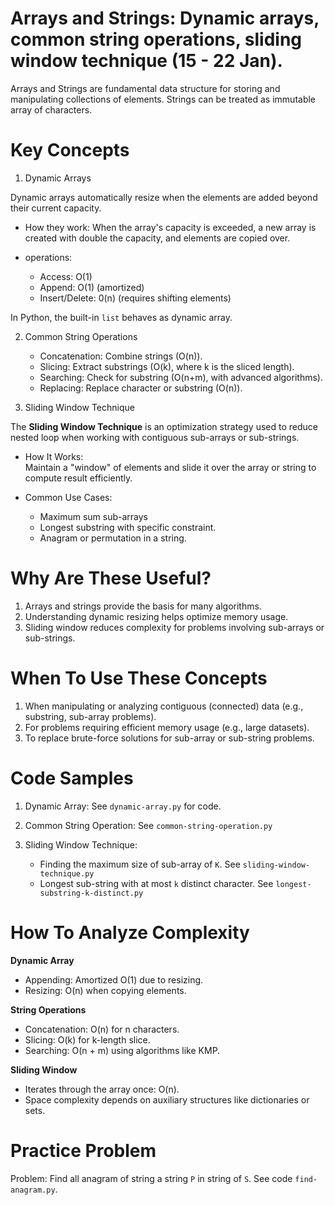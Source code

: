 # Arrays and Strings: Dynamic arrays, common string operations, sliding window technique (15 - 22 Jan).

Arrays and Strings are fundamental data structure for storing and manipulating collections of elements. Strings can be treated as immutable array of characters.

# Key Concepts

1. Dynamic Arrays

Dynamic arrays automatically resize when the elements are added beyond their current capacity.

- How they work:
  When the array's capacity is exceeded, a new array is created with double the capacity, and elements are copied over.

- operations:
  - Access: O(1)
  - Append: O(1) (amortized)
  - Insert/Delete: 0(n) (requires shifting elements)

In Python, the built-in `list` behaves as dynamic array.

2. Common String Operations

   - Concatenation: Combine strings (O(n)).
   - Slicing: Extract substrings (O(k), where k is the sliced length).
   - Searching: Check for substring (O(n+m), with advanced algorithms).
   - Replacing: Replace character or substring (O(n)).

3. Sliding Window Technique

The **Sliding Window Technique** is an optimization strategy used to reduce nested loop when working with contiguous sub-arrays or sub-strings.

- How It Works: <br />
  Maintain a "window" of elements and slide it over the array or string to compute result efficiently.

- Common Use Cases:
  - Maximum sum sub-arrays
  - Longest substring with specific constraint.
  - Anagram or permutation in a string.

# Why Are These Useful?

1. Arrays and strings provide the basis for many algorithms.
2. Understanding dynamic resizing helps optimize memory usage.
3. Sliding window reduces complexity for problems involving sub-arrays or sub-strings.

# When To Use These Concepts

1. When manipulating or analyzing contiguous (connected) data (e.g., substring, sub-array problems).
2. For problems requiring efficient memory usage (e.g., large datasets).
3. To replace brute-force solutions for sub-array or sub-string problems.

# Code Samples

1. Dynamic Array: See `dynamic-array.py` for code.

2. Common String Operation: See `common-string-operation.py`

3. Sliding Window Technique:
   - Finding the maximum size of sub-array of `K`. See `sliding-window-technique.py`
   - Longest sub-string with at most `k` distinct character. See `longest-substring-k-distinct.py`

# How To Analyze Complexity
**Dynamic Array**
- Appending: Amortized O(1) due to resizing.
- Resizing: O(n) when copying elements.

**String Operations**
- Concatenation: O(n) for n characters.
- Slicing: O(k) for k-length slice.
- Searching: O(n + m) using algorithms like KMP.

**Sliding Window**
- Iterates through the array once: O(n).
- Space complexity depends on auxiliary structures like dictionaries or sets.

# Practice Problem 

Problem: Find all anagram of string a string `P` in string of `S`. See code `find-anagram.py`.
